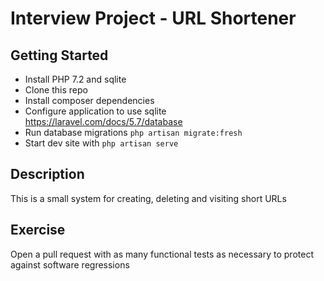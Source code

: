 # Interview Project - URL Shortener

## Getting Started

- Install PHP 7.2 and sqlite
- Clone this repo
- Install composer dependencies
- Configure application to use sqlite https://laravel.com/docs/5.7/database
- Run database migrations `php artisan migrate:fresh`
- Start dev site with `php artisan serve`

## Description

This is a small system for creating, deleting and visiting short URLs

## Exercise

Open a pull request with as many functional tests as necessary to protect against software regressions
